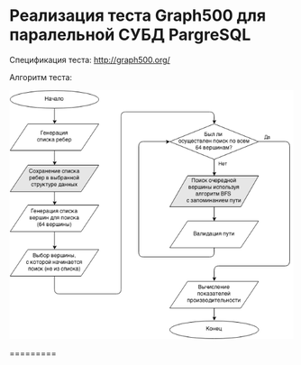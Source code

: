 # Реализация теста Graph500 для паралельной СУБД PargreSQL 

Спецификация теста: http://graph500.org/

Алгоритм теста:

![](https://raw.githubusercontent.com/akarilimano/bachelor/master/graph500spec.png)

=========
